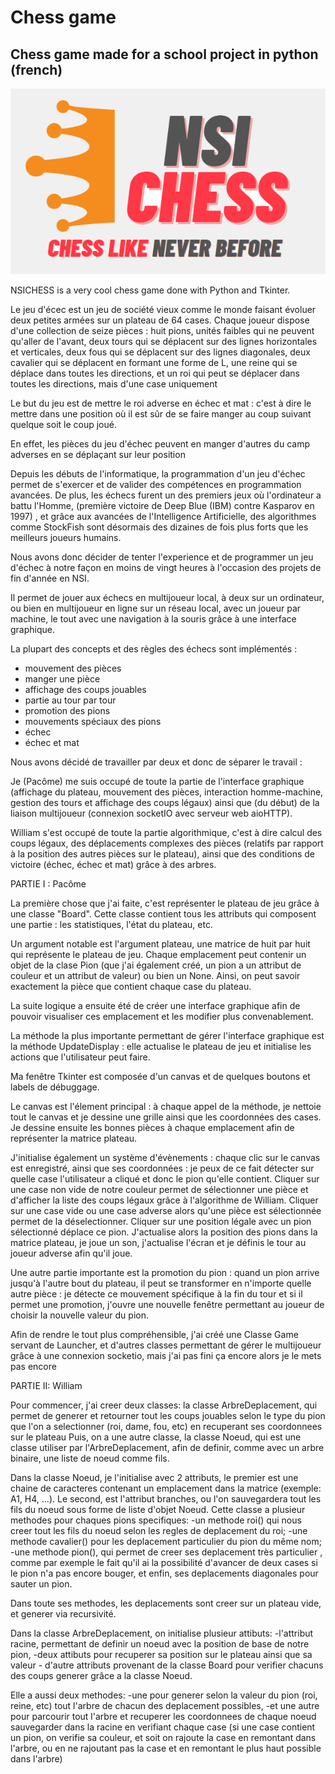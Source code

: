 # Chess game

## Chess game made for a school project in python (french)

![logo](https://github.com/HerbeMalveillante/Chess_game/blob/master/sprites/logo.PNG "Logo")

NSICHESS is a very cool chess game done with Python and Tkinter.

Le jeu d'écec est un jeu de société vieux comme le monde faisant évoluer deux petites armées sur un plateau de 64 cases.
Chaque joueur dispose d'une collection de seize pièces : huit pions, unités faibles qui ne peuvent qu'aller de l'avant,
deux tours qui se déplacent sur des lignes horizontales et verticales, deux fous qui se déplacent sur des lignes diagonales,
deux cavalier qui se déplacent en formant une forme de L, une reine qui se déplace dans toutes les directions, et un roi
qui peut se déplacer dans toutes les directions, mais d'une case uniquement

Le but du jeu est de mettre le roi adverse en échec et mat : c'est à dire le mettre dans une position où il est sûr de se faire
manger au coup suivant quelque soit le coup joué.

En effet, les pièces du jeu d'échec peuvent en manger d'autres du camp adverses en se déplaçant sur leur position

Depuis les débuts de l'informatique, la programmation d'un jeu d'échec permet de s'exercer et de valider des compétences en
programmation avancées. De plus, les échecs furent un des premiers jeux où l'ordinateur a battu l'Homme, (première victoire
de Deep Blue (IBM) contre Kasparov en 1997) , et grâce aux avancées de l'Intelligence Artificielle, des algorithmes comme
StockFish sont désormais des dizaines de fois plus forts que les meilleurs joueurs humains.

Nous avons donc décider de tenter l'experience et de programmer un jeu d'échec à notre façon en moins de vingt heures
à l'occasion des projets de fin d'année en NSI.


Il permet de jouer aux échecs en multijoueur local, à deux sur un ordinateur, ou bien 
en multijoueur en ligne sur un réseau local, avec un joueur par machine, le tout avec
une navigation à la souris grâce à une interface graphique.

La plupart des concepts et des règles des échecs sont implémentés : 
- mouvement des pièces
- manger une pièce
- affichage des coups jouables
- partie au tour par tour
- promotion des pions
- mouvements spéciaux des pions
- échec
- échec et mat

Nous avons décidé de travailler par deux et donc de séparer le travail : 

Je (Pacôme) me suis occupé de toute la partie de l'interface graphique (affichage du plateau,
mouvement des pièces, interaction homme-machine, gestion des tours et affichage des coups légaux) ainsi
que (du début) de la liaison multijoueur (connexion socketIO avec serveur web aioHTTP).

William s'est occupé de toute la partie algorithmique, c'est à dire calcul des coups légaux,
des déplacements complexes des pièces (relatifs par rapport à la position des autres pièces sur le plateau),
ainsi que des conditions de victoire (échec, échec et mat) grâce à des arbres.


PARTIE I : Pacôme

La première chose que j'ai faite, c'est représenter le plateau de jeu grâce à une classe "Board".
Cette classe contient tous les attributs qui composent une partie : les statistiques, l'état du plateau, etc.

Un argument notable est l'argument plateau, une matrice de huit par huit qui représente le plateau de jeu. Chaque emplacement peut contenir un objet de la clase Pion (que j'ai également créé, un pion a un attribut de couleur et un attribut de valeur) ou bien un None. Ainsi, on peut savoir exactement la pièce que contient chaque case du plateau.

La suite logique a ensuite été de créer une interface graphique afin de pouvoir visualiser ces emplacement et les modifier plus convenablement.

La méthode la plus importante permettant de gérer l'interface graphique est la méthode UpdateDisplay : elle actualise le plateau de jeu et initialise les actions que l'utilisateur peut faire.

Ma fenêtre Tkinter est composée d'un canvas et de quelques boutons et labels de débuggage.

Le canvas est l'élement principal : à chaque appel de la méthode, je nettoie tout le canvas et je dessine une grille ainsi que les coordonnées des cases. Je dessine ensuite les bonnes pièces à chaque emplacement afin de représenter la matrice plateau.

J'initialise également un système d'évènements : chaque clic sur le canvas est enregistré, ainsi que ses coordonnées : je peux de ce fait détecter sur quelle case l'utilisateur a cliqué et donc le pion qu'elle contient. Cliquer sur une case non vide de notre couleur permet de sélectionner une pièce et d'afficher la liste des coups légaux grâce à l'algorithme de William. Cliquer sur une case vide ou une case adverse alors qu'une pièce est sélectionnée permet de la déselectionner. Cliquer sur une position légale avec un pion sélectionné déplace ce pion. J'actualise alors la position des pions dans la matrice plateau, je joue un son, j'actualise l'écran et je définis le tour au joueur adverse afin qu'il joue.

Une autre partie importante est la promotion du pion : quand un pion arrive jusqu'à l'autre bout du plateau, il peut se transformer en n'importe quelle autre pièce : je détecte ce mouvement spécifique à la fin du tour et si il permet une promotion, j'ouvre une nouvelle fenêtre permettant au joueur de choisir la nouvelle valeur du pion.

Afin de rendre le tout plus compréhensible, j'ai créé une Classe Game servant de Launcher, et d'autres classes permettant de gérer le multijoueur grâce à une connexion socketio, mais j'ai pas fini ça encore alors je le mets pas encore 


PARTIE II: William

Pour commencer, j'ai creer deux classes: la classe ArbreDeplacement, qui permet de generer et retourner tout les coups jouables selon le type du pion que l'on a selectionner (roi, dame, fou, etc) en recuperant ses coordonnees sur le plateau
Puis, on a une autre classe, la classe Noeud, qui est une classe utiliser par l'ArbreDeplacement, afin de definir, comme avec un arbre binaire, une liste de noeud comme fils.

Dans la classe Noeud, je l'initialise avec 2 attributs, le premier est une chaine de caracteres contenant un emplacement dans la matrice (exemple: A1, H4, ...). Le second, est l'attribut branches, ou l'on sauvegardera tout les fils du noeud sous forme de liste d'objet Noeud.
Cette classe a plusieur methodes pour chaques pions specifiques: 
	-un methode roi() qui nous creer tout les fils du noeud selon les regles de deplacement du roi; 
	-une methode cavalier() pour les deplacement particulier du pion du même nom;
	-une methode pion(), qui permet de creer ses deplacement très particulier , comme par exemple le fait qu'il ai la possibilité d'avancer de deux cases si le pion n'a pas encore bouger, et enfin, ses deplacements diagonales pour sauter un pion.
	
Dans toute ses methodes, les deplacements sont creer sur un plateau vide, et generer via recursivité.

Dans la classe ArbreDeplacement, on initialise plusieur attibuts:
	-l'attribut racine, permettant de definir un noeud avec la position de base de notre pion, 
	-deux attibuts pour recuperer sa position sur le plateau ainsi que sa valeur 
	- d'autre attributs provenant de la classe Board pour verifier chacuns des coups generer grâce a la classe Noeud. 
	
Elle a aussi deux methodes:
	-une pour generer selon la valeur du pion (roi, reine, etc) tout l'arbre de chacun des deplacement possibles, 
	-et une autre pour parcourir tout l'arbre et recuperer les coordonnees de chaque noeud sauvegarder dans la racine en verifiant chaque case (si une case contient un pion, on verifie sa couleur, et soit on rajoute la case en remontant dans l'arbre, ou en ne rajoutant pas la case et en remontant le plus haut possible dans l'arbre)
